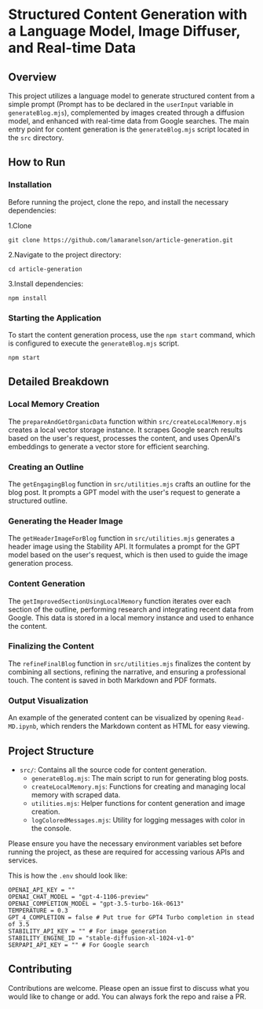 # Structured Content Generation with a Language Model, Image Diffuser, and Real-time Data

## Overview

This project utilizes a language model to generate structured content from a simple prompt (Prompt has to be declared in the `userInput` variable in `generateBlog.mjs`), complemented by images created through a diffusion model, and enhanced with real-time data from Google searches. The main entry point for content generation is the `generateBlog.mjs` script located in the `src` directory.

## How to Run

### Installation

Before running the project, clone the repo, and install the necessary dependencies:

1.Clone

```
git clone https://github.com/lamaranelson/article-generation.git
```

2.Navigate to the project directory:

```
cd article-generation
```

3.Install dependencies:

```
npm install
```

### Starting the Application

To start the content generation process, use the `npm start` command, which is configured to execute the `generateBlog.mjs` script.

```
npm start
```

## Detailed Breakdown

### Local Memory Creation

The `prepareAndGetOrganicData` function within `src/createLocalMemory.mjs` creates a local vector storage instance. It scrapes Google search results based on the user's request, processes the content, and uses OpenAI's embeddings to generate a vector store for efficient searching.

### Creating an Outline

The `getEngagingBlog` function in `src/utilities.mjs` crafts an outline for the blog post. It prompts a GPT model with the user's request to generate a structured outline.

### Generating the Header Image

The `getHeaderImageForBlog` function in `src/utilities.mjs` generates a header image using the Stability API. It formulates a prompt for the GPT model based on the user's request, which is then used to guide the image generation process.

### Content Generation

The `getImprovedSectionUsingLocalMemory` function iterates over each section of the outline, performing research and integrating recent data from Google. This data is stored in a local memory instance and used to enhance the content.

### Finalizing the Content

The `refineFinalBlog` function in `src/utilities.mjs` finalizes the content by combining all sections, refining the narrative, and ensuring a professional touch. The content is saved in both Markdown and PDF formats.

### Output Visualization

An example of the generated content can be visualized by opening `Read-MD.ipynb`, which renders the Markdown content as HTML for easy viewing.

## Project Structure

- `src/`: Contains all the source code for content generation.
  - `generateBlog.mjs`: The main script to run for generating blog posts.
  - `createLocalMemory.mjs`: Functions for creating and managing local memory with scraped data.
  - `utilities.mjs`: Helper functions for content generation and image creation.
  - `logColoredMessages.mjs`: Utility for logging messages with color in the console.


Please ensure you have the necessary environment variables set before running the project, as these are required for accessing various APIs and services.

This is how the `.env` should look like:

```
OPENAI_API_KEY = ""
OPENAI_CHAT_MODEL = "gpt-4-1106-preview"
OPENAI_COMPLETION_MODEL = "gpt-3.5-turbo-16k-0613"
TEMPERATURE = 0.3
GPT_4_COMPLETION = false # Put true for GPT4 Turbo completion in stead of 3.5
STABILITY_API_KEY = "" # For image generation
STABILITY_ENGINE_ID = "stable-diffusion-xl-1024-v1-0"
SERPAPI_API_KEY = "" # For Google search
```

## Contributing

Contributions are welcome. Please open an issue first to discuss what you would like to change or add. You can always fork the repo and raise a PR.
